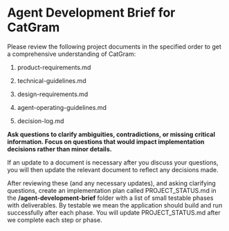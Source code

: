 # Agent Development Brief for CatGram

Please review the following project documents in the specified order to get a comprehensive understanding of CatGram:

1. product-requirements.md

2. technical-guidelines.md

3. design-requirements.md

4. agent-operating-guidelines.md

5. decision-log.md

**Ask questions to clarify ambiguities, contradictions, or missing critical information. Focus on questions that would impact implementation decisions rather than minor details.**

If an update to a document is necessary after you discuss your questions, you will then update the relevant document to reflect any decisions made.

After reviewing these (and any necessary updates), and asking clarifying questions, create an implementation plan called PROJECT_STATUS.md in the **/agent-development-brief** folder with a list of small testable phases with deliverables. By testable we mean the application should build and run successfully after each phase. You will update PROJECT_STATUS.md after we complete each step or phase. 

